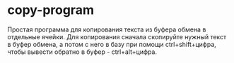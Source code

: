 # copy-program
Простая программа для копирования текста из буфера обмена в отдельные ячейки. Для копирования сначала скопируйте нужный текст в буфер обмена, а потом с него в базу при помощи ctrl+shift+цифра, чтобы вывести обратно в буфер - ctrl+alt+цифра.
